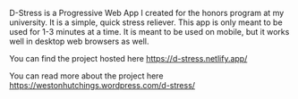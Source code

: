 D-Stress is a Progressive Web App I created for the honors program at my university. It is a simple, quick stress reliever. This app is only meant to be used for 1-3 minutes at a time. It is meant to be used on mobile, but it works well in desktop web browsers as well.

You can find the project hosted here
https://d-stress.netlify.app/

You can read more about the project here
https://westonhutchings.wordpress.com/d-stress/
